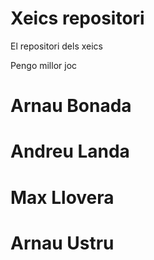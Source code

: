 # Xeics repositori
El repositori dels xeics

Pengo millor joc


# Arnau Bonada
# Andreu Landa
# Max Llovera
# Arnau Ustru
